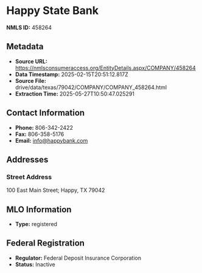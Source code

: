 # Happy State Bank

**NMLS ID:** 458264

## Metadata
- **Source URL:** https://nmlsconsumeraccess.org/EntityDetails.aspx/COMPANY/458264
- **Data Timestamp:** 2025-02-15T20:51:12.817Z
- **Source File:** drive/data/texas/79042/COMPANY/COMPANY_458264.html
- **Extraction Time:** 2025-05-27T10:50:47.025291

## Contact Information
- **Phone:** 806-342-2422
- **Fax:** 806-358-5176
- **Email:** info@happybank.com

## Addresses
### Street Address
100 East Main Street; Happy, TX 79042

## MLO Information
- **Type:** registered

## Federal Registration
- **Regulator:** Federal Deposit Insurance Corporation
- **Status:** Inactive
